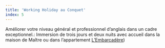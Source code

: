 ```yaml
---
title: 'Working Holiday au Conquet'
index: 5
---
```


Améliorer votre niveau général et professionnel d’anglais dans un cadre exceptionnel.:
Immersion de trois jours et deux nuits avec accueil dans la maison de Maître ou dans
l’appartement [L’Embarcadère](https://www.airbnb.co.uk/rooms/48129938?check_in=2021-12-17&check_out=2021-12-19&guests=1&adults=1&s=67&unique_share_id=0027de02-99c3-497f-b396-21c89af39757))